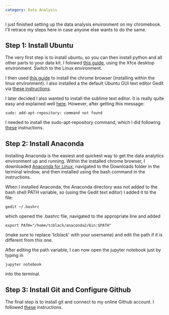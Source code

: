 ```yaml
---
category: Data Analysis
---
```

I just finished setting up the data analysis environment on my chromebook. I'll retrace my steps here in case anyone else wants to do the same.

## Step 1: Install Ubuntu
The very first step is to install ubuntu, so you can then install python and all other parts to your data kit. I folowed [this guide](https://www.linux.com/learn/how-easily-install-ubuntu-chromebook-crouton%20), using the Xfce desktop environment. Switch to the Linux environment.

I then used [this guide](https://www.linuxbabe.com/ubuntu/install-google-chrome-ubuntu-16-04-lts) to install the chrome browser (installing within the linux environment). I also installed a the default Ubuntu GUI text editor Gedit via [these instructions](https://help.ubuntu.com/community/gedit).

I later decided I also wanted to install the sublime text editor. It is really quite easy and explained well [here](http://monkeyhacks.com/post/how-to-install-sublime-text-2-on-ubuntu-14-04). However, after getting this message:

```
sudo: add-apt-repository: command not found
```

I needed to install the sudo-apt-repository command, which I did following [these](http://lifeonubuntu.com/ubuntu-missing-add-apt-repository-command/) instructions.

## Step 2: Install Anaconda
Installing Anaconda is the easiest and quickest way to get the data analytics environment up and running. Within the installed chrome browser, I downloaded [Anaconda for Linux](https://www.continuum.io/downloads), navigated to the Downloads folder in the terminal window, and then installed using the bash command in the instructions.

When I installed Anaconda, the Anaconda directory was not added to the bash shell PATH variable, so (using the Gedit text editor) I added it to the file:

```
gedit ~/.bashrc
```

which opened the .bashrc file, navigated to the appropriate line and added

```
export PATH="/home/tcblack/anaconda2/bin:$PATH"
```

(make sure to replace 'tcblack' with your username) and edit the path if it is different from this one.

After editing the path variable, I can now open the jupyter notebook just by typing in

```
jupyter notebook
```

into the terminal.

## Step 3: Install Git and Configure Github
The final step is to install git and connect to my online Github account. I followed [these](https://www.howtoforge.com/tutorial/install-git-and-github-on-ubuntu-14.04/) instructions.
